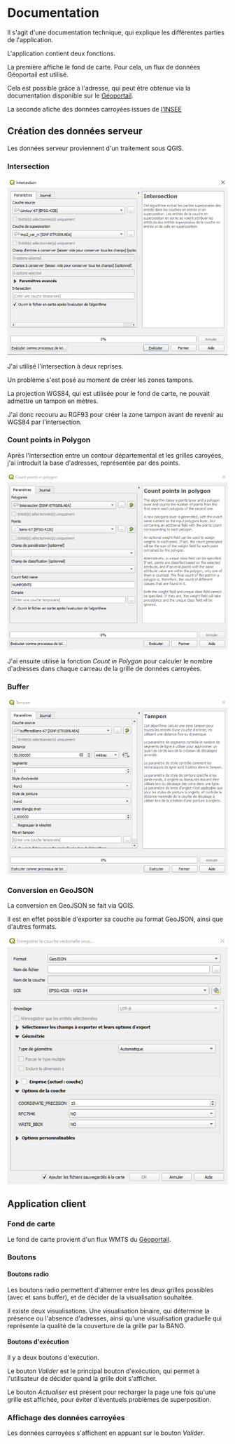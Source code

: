 # Documentation

Il s'agit d'une documentation technique, qui explique les différentes parties de l'application.

L'application contient deux fonctions.

La première affiche le fond de carte. Pour cela, un flux de données Géoportail est utilisé.

Cela est possible grâce à l'adresse, qui peut être obtenue via la documentation disponible sur le [Géoportail](https://geoservices.ign.fr/documentation/services/utilisation-web).

La seconde afiche des données carroyées issues de [l'INSEE](https://insee.fr)

## Création des données serveur

Les données serveur proviennent d'un traitement sous QGIS.

### Intersection

![Image intersection](Images/Intersection.PNG)

J'ai utilisé l'intersection à deux reprises.

Un problème s'est posé au moment de créer les zones tampons.

La projection WGS84, qui est utilisée pour le fond de carte, ne pouvait admettre un tampon en mètres.

J'ai donc recouru au RGF93 pour créer la zone tampon avant de revenir au WGS84 par l'intersection.

### Count points in Polygon

Après l'intersection entre un contour départemental et les grilles caroyées, j'ai introduit la base d'adresses, représentée par des points.

![Compte](Images/Compte.PNG)

J'ai ensuite utilisé la fonction _Count in Polygon_ pour calculer le nombre d'adresses dans chaque carreau de la grille de données carroyées.

### Buffer

![Tampon](Images/Buffer.PNG)

### Conversion en GeoJSON

La conversion en GeoJSON se fait via QGIS.

Il est en effet possible d'exporter sa couche au format GeoJSON, ainsi que d'autres formats.

![Export](Images/Export.PNG)

## Application client

### Fond de carte

Le fond de carte provient d'un flux WMTS du [Géoportail](https://geoservices.ign.fr/documentation/services/utilisation-web/affichage-wmts).

### Boutons

#### Boutons radio

Les boutons radio permettent d'alterner entre les deux grilles possibles (avec et sans buffer), et de décider de la visualisation souhaitée.

Il existe deux visualisations. Une visualisation binaire, qui détermine la présence ou l'absence d'adresses, ainsi qu'une visualisation graduelle qui représente la qualité de la couverture de la grille par la BANO.

#### Boutons d'exécution

Il y a deux boutons d'exécution.

Le bouton _Valider_ est le principal bouton d'exécution, qui permet à l'utilisateur de décider quand la grille doit s'afficher.

Le bouton _Actualiser_ est présent pour recharger la page une fois qu'une grille est affichée, pour éviter d'éventuels problèmes de superposition.

### Affichage des données carroyées

Les données carroyées s'affichent en appuant sur le bouton _Valider_.

